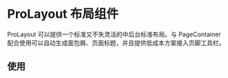 <script setup lang="ts">
import BasicLayout from '../demo/ProLayout/BasicLayout.vue';


</script>

# ProLayout 布局组件
ProLayout 可以提供一个标准又不失灵活的中后台标准布局。与 PageContainer 配合使用可以自动生成面包屑、页面标题，并且提供低成本方案接入页脚工具栏。

## 使用

<BasicLayout/>